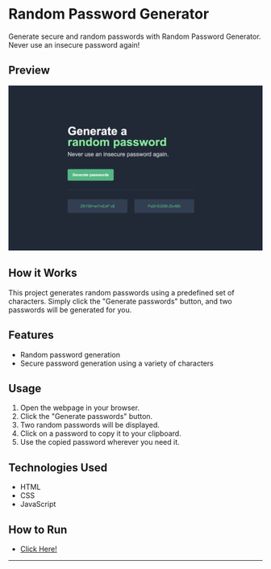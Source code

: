 # Random Password Generator

Generate secure and random passwords with Random Password Generator. Never use an insecure password again!

## Preview

![Followirn Password Generator Preview](RandomPasswordGenerator.png)

## How it Works

This project generates random passwords using a predefined set of characters. Simply click the "Generate passwords" button, and two passwords will be generated for you.

## Features

- Random password generation
- Secure password generation using a variety of characters

## Usage

1. Open the webpage in your browser.
2. Click the "Generate passwords" button.
3. Two random passwords will be displayed.
4. Click on a password to copy it to your clipboard.
5. Use the copied password wherever you need it.

## Technologies Used

- HTML
- CSS
- JavaScript

## How to Run

- [Click Here!](dennis-gega.github.io/random-password-generator/)

---
